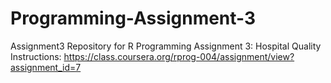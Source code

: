 Programming-Assignment-3
========================

Assignment3 Repository for R Programming Assignment 3: Hospital Quality  Instructions: https://class.coursera.org/rprog-004/assignment/view?assignment_id=7
